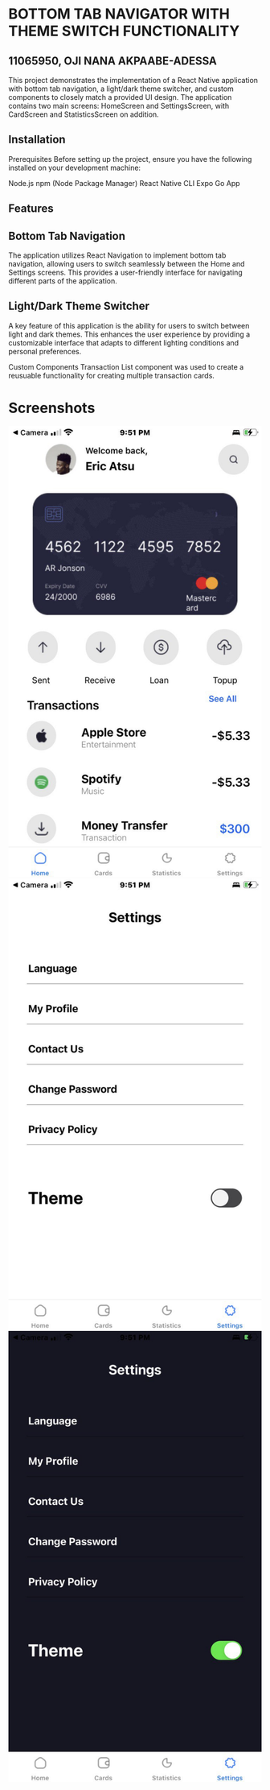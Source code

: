 # BOTTOM TAB NAVIGATOR WITH THEME SWITCH FUNCTIONALITY

## 11065950, OJI NANA AKPAABE-ADESSA

This project demonstrates the implementation of a React Native application with bottom tab navigation, a light/dark theme switcher, and custom components to closely match a provided UI design. The application contains two main screens: HomeScreen and SettingsScreen, with CardScreen and StatisticsScreen on addition.

## Installation
Prerequisites
Before setting up the project, ensure you have the following installed on your development machine:

Node.js
npm (Node Package Manager)
React Native CLI
Expo Go App

## Features
## Bottom Tab Navigation
The application utilizes React Navigation to implement bottom tab navigation, allowing users to switch seamlessly between the Home and Settings screens. This provides a user-friendly interface for navigating different parts of the application.

## Light/Dark Theme Switcher
A key feature of this application is the ability for users to switch between light and dark themes. This enhances the user experience by providing a customizable interface that adapts to different lighting conditions and personal preferences.

Custom Components
Transaction List component was used to create a reusuable functionality for creating multiple transaction cards.

# Screenshots
![alt text](6044153694813013099_121.jpg)
![alt text](6044153694813013097_121.jpg)
![alt text](6044153694813013098_121.jpg)